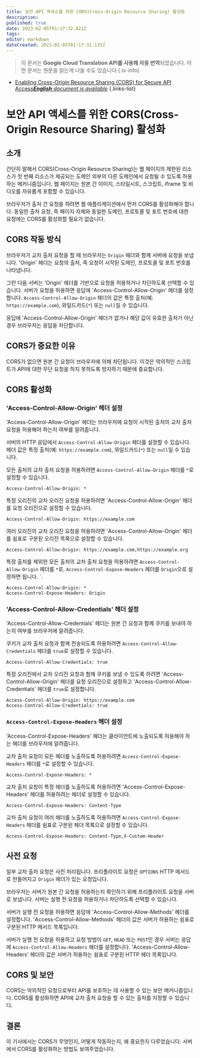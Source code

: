 ```yaml
---
title: 보안 API 액세스를 위한 CORS(Cross-Origin Resource Sharing) 활성화
description: 
published: true
date: 2023-02-05T01:17:32.821Z
tags: 
editor: markdown
dateCreated: 2023-02-05T01:17:31.135Z
---
```


> 이 문서는 **Google Cloud Translation API를 사용해 자동 번역**되었습니다.
어떤 문서는 원문을 읽는게 나을 수도 있습니다.{.is-info}



- [Enabling Cross-Origin Resource Sharing (CORS) for Secure API Access***English** document is available*](/en/Knowledge-base/Backend/enabling-cross-origin-resource-sharing-cors-for-secure-api-access)
{.links-list}


# 보안 API 액세스를 위한 CORS(Cross-Origin Resource Sharing) 활성화

## 소개

간단히 말해서 CORS(Cross-Origin Resource Sharing)는 웹 페이지의 제한된 리소스가 첫 번째 리소스가 제공되는 도메인 외부의 다른 도메인에서 요청될 수 있도록 허용하는 메커니즘입니다. 웹 페이지는 원본 간 이미지, 스타일시트, 스크립트, iframe 및 비디오를 자유롭게 포함할 수 있습니다.

브라우저가 출처 간 요청을 하려면 웹 애플리케이션에서 먼저 CORS를 활성화해야 합니다. 동일한 출처 요청, 즉 페이지 자체와 동일한 도메인, 프로토콜 및 포트 번호에 대한 요청에는 CORS를 활성화할 필요가 없습니다.

## CORS 작동 방식

브라우저가 교차 출처 요청을 할 때 브라우저는 `Origin` 헤더와 함께 서버에 요청을 보냅니다. 'Origin' 헤더는 요청의 출처, 즉 요청이 시작된 도메인, 프로토콜 및 포트 번호를 나타냅니다.

그런 다음 서버는 'Origin' 헤더를 기반으로 요청을 허용하거나 차단하도록 선택할 수 있습니다. 서버가 요청을 허용하면 응답에 'Access-Control-Allow-Origin' 헤더를 설정합니다. `Access-Control-Allow-Origin` 헤더의 값은 특정 출처(예: `https://example.com`), 와일드카드(`*`) 또는 `null`일 수 있습니다.

응답에 'Access-Control-Allow-Origin' 헤더가 없거나 해당 값이 유효한 출처가 아닌 경우 브라우저는 응답을 차단합니다.

## CORS가 중요한 이유

CORS가 없으면 원본 간 요청이 브라우저에 의해 차단됩니다. 이것은 악의적인 스크립트가 API에 대한 무단 요청을 하지 못하도록 방지하기 때문에 중요합니다.

## CORS 활성화

### 'Access-Control-Allow-Origin' 헤더 설정

'Access-Control-Allow-Origin' 헤더는 브라우저에 요청이 시작된 출처의 교차 출처 요청을 허용해야 하는지 여부를 알려줍니다.

서버의 HTTP 응답에서 `Access-Control-Allow-Origin` 헤더를 설정할 수 있습니다. 헤더 값은 특정 출처(예: `https://example.com`), 와일드카드(`*`) 또는 `null`일 수 있습니다.

모든 출처의 교차 출처 요청을 허용하려면 `Access-Control-Allow-Origin` 헤더를 `*`로 설정할 수 있습니다.

```
Access-Control-Allow-Origin: *
```

특정 오리진의 교차 오리진 요청을 허용하려면 'Access-Control-Allow-Origin' 헤더를 요청 오리진으로 설정할 수 있습니다.

```
Access-Control-Allow-Origin: https://example.com
```

여러 오리진의 교차 오리진 요청을 허용하려면 'Access-Control-Allow-Origin' 헤더를 쉼표로 구분된 오리진 목록으로 설정할 수 있습니다.

```
Access-Control-Allow-Origin: https://example.com,https://example.org
```

특정 출처를 제외한 모든 출처의 교차 출처 요청을 허용하려면 `Access-Control-Allow-Origin` 헤더를 `*`로, `Access-Control-Expose-Headers` 헤더를 `Origin`으로 설정하면 됩니다. `.

```
Access-Control-Allow-Origin: *
Access-Control-Expose-Headers: Origin
```

### 'Access-Control-Allow-Credentials' 헤더 설정

'Access-Control-Allow-Credentials' 헤더는 원본 간 요청과 함께 쿠키를 보내야 하는지 여부를 브라우저에 알려줍니다.

쿠키가 교차 출처 요청과 함께 전송되도록 허용하려면 `Access-Control-Allow-Credentials` 헤더를 `true`로 설정할 수 있습니다.

```
Access-Control-Allow-Credentials: true
```

특정 오리진에서 교차 오리진 요청과 함께 쿠키를 보낼 수 있도록 하려면 'Access-Control-Allow-Origin' 헤더를 요청 오리진으로 설정하고 'Access-Control-Allow-Credentials' 헤더를 `true`로 설정합니다.

```
Access-Control-Allow-Origin: https://example.com
Access-Control-Allow-Credentials: true
```

### `Access-Control-Expose-Headers` 헤더 설정

'Access-Control-Expose-Headers' 헤더는 클라이언트에 노출되도록 허용해야 하는 헤더를 브라우저에 알려줍니다.

교차 출처 요청이 모든 헤더를 노출하도록 허용하려면 `Access-Control-Expose-Headers` 헤더를 `*`로 설정할 수 있습니다.

```
Access-Control-Expose-Headers: *
```

교차 출처 요청이 특정 헤더를 노출하도록 허용하려면 'Access-Control-Expose-Headers' 헤더를 허용하려는 헤더로 설정할 수 있습니다.

```
Access-Control-Expose-Headers: Content-Type
```

교차 출처 요청이 여러 헤더를 노출하도록 허용하려면 `Access-Control-Expose-Headers` 헤더를 쉼표로 구분된 헤더 목록으로 설정할 수 있습니다.

```
Access-Control-Expose-Headers: Content-Type,X-Custom-Header
```

## 사전 요청

일부 교차 출처 요청은 사전 처리됩니다. 프리플라이트 요청은 `OPTIONS` HTTP 메서드로 만들어지고 `Origin` 헤더가 있는 요청입니다.

브라우저는 서버가 원본 간 요청을 허용하는지 확인하기 위해 프리플라이트 요청을 서버로 보냅니다. 서버는 실행 전 요청을 허용하거나 차단하도록 선택할 수 있습니다.

서버가 실행 전 요청을 허용하면 응답에 'Access-Control-Allow-Methods' 헤더를 설정합니다. 'Access-Control-Allow-Methods' 헤더의 값은 서버가 허용하는 쉼표로 구분된 HTTP 메서드 목록입니다.

서버가 실행 전 요청을 허용하고 요청 방법이 `GET`, `HEAD` 또는 `POST`인 경우 서버는 응답에 `Access-Control-Allow-Headers` 헤더를 설정합니다. 'Access-Control-Allow-Headers' 헤더의 값은 서버가 허용하는 쉼표로 구분된 HTTP 헤더 목록입니다.

## CORS 및 보안

CORS는 악의적인 요청으로부터 API를 보호하는 데 사용할 수 있는 보안 메커니즘입니다. CORS를 활성화하면 API에 교차 출처 요청을 할 수 있는 출처를 지정할 수 있습니다.

## 결론

이 기사에서는 CORS가 무엇인지, 어떻게 작동하는지, 왜 중요한지 다루었습니다. 서버에서 CORS를 활성화하는 방법도 보여주었습니다.
